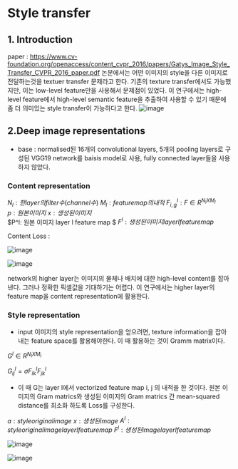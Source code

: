 # Style transfer

## 1. Introduction
 paper : https://www.cv-foundation.org/openaccess/content_cvpr_2016/papers/Gatys_Image_Style_Transfer_CVPR_2016_paper.pdf
 논문에서는 어떤 이미지의 style을 다른 이미지로 전달하는것을 textuer transfer 문제라고 한다.
 기존의 texture transfer에서도 가능했지만, 이는 low-level feature만을 사용해서 문제점이 있었다.
 이 연구에서는 high-level feature에서 high-level semantic feature을 추출하여 사용할 수 있기 때문에 좀 더 의미있는 style transfer이 가능하다고 한다.
 ![image](https://user-images.githubusercontent.com/102507688/185020424-a3dfb0a1-a830-4cec-a1ab-8b9c1ca5f537.png)

## 2.Deep image representations
  * base : normalised된 16개의 convolutional layers, 5개의 pooling layers로 구성된 VGG19 network를 baisis model로 사용, fully connected layer들을 사용하지 않았다.
  
  ### Content representation
   $N_l : 한 layer의 filter 수(channel 수)$ 
   $M_l : feature map의 내적$ 
   $F^l_{i,g} : F \in R^{N_lXM_l}$  
   $p : 원본 이미지$
   $x : 생성된 이미지$   
   $P^l: 원본 이미지 layer l feature map $
   $F^l : 생성된 이미지 layer l feature map$
 
 
 Content Loss : 
 
 ![image](https://user-images.githubusercontent.com/102507688/185025370-7d4d1b91-47ea-4185-830b-a19f23f0683f.png)
 
 
 ![image](https://user-images.githubusercontent.com/102507688/185032861-b5f1ee9b-5f13-4ea6-b130-6598f049b9c1.png)

 network의 higher layer는 이미지의 물체나 배치에 대한 high-level content를 잡아낸다. 그러나 정확한 픽셀값을 기대하기는 어렵다.
 이 연구에서는 higher layer의 feature map을 content representation에 활용한다.
 
 ### Style representation
 * input 이미지의 style representation을 얻으려면, texture information을 잡아내는 feature space를 활용해야한다.
 이 때 활용하는 것이 Gramm matrix이다.
 
 $G^l \in R^{N_lXM_l}$
 
 $G^l_{ij} = \sigma F^l_{ik}F^l_{jk}$
 
 
 * 이 때 G는 layer l에서 vectorized feature map i, j 의 내적을 한 것이다.
 원본 이미지의 Gram matrics와 생성된 이미지의 Gram matrics 간 mean-squared distance를 최소화 하도록 Loss를 구성한다.
 
$a : style original image$
$x : 생성된 image$
$A^l : style original image layer l feature map$
$F^l : 생성된 image layer l feature map$

![image](https://user-images.githubusercontent.com/102507688/185036722-2254f37f-1a7f-4de8-ae54-0180f0266af3.png)


![image](https://user-images.githubusercontent.com/102507688/185036763-0e56b1c0-5892-489f-a057-dca43e15273c.png)

